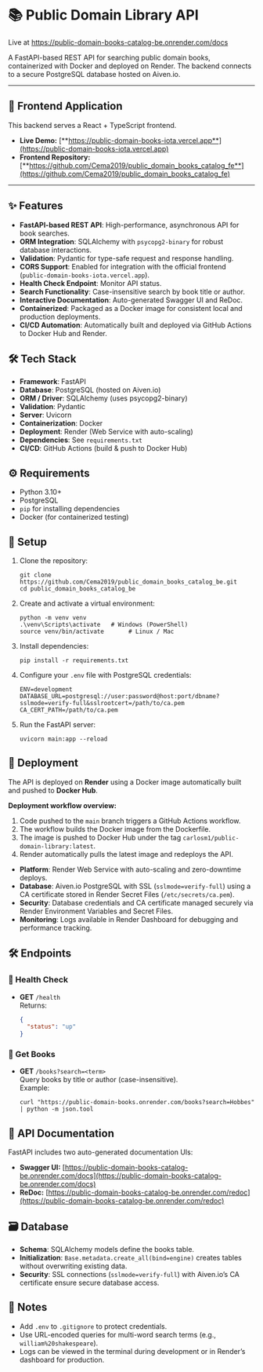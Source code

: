 # 📚 Public Domain Library API

Live at <a href="https://public-domain-books-catalog-be.onrender.com/docs" target="_blank" rel="noopener noreferrer">https://public-domain-books-catalog-be.onrender.com/docs</a>

A FastAPI-based REST API for searching public domain books, containerized with Docker and deployed on Render.
The backend connects to a secure PostgreSQL database hosted on Aiven.io.

---

## 🚀 Frontend Application

This backend serves a React + TypeScript frontend.

* **Live Demo:** [**https://public-domain-books-iota.vercel.app**](https://public-domain-books-iota.vercel.app)
* **Frontend Repository:** [**https://github.com/Cema2019/public_domain_books_catalog_fe**](https://github.com/Cema2019/public_domain_books_catalog_fe)

---

## ✨ Features

- **FastAPI-based REST API**: High-performance, asynchronous API for book searches.
- **ORM Integration**: SQLAlchemy with `psycopg2-binary` for robust database interactions.
- **Validation**: Pydantic for type-safe request and response handling.
- **CORS Support**: Enabled for integration with the official frontend (`public-domain-books-iota.vercel.app`).
- **Health Check Endpoint**: Monitor API status.
- **Search Functionality**: Case-insensitive search by book title or author.
- **Interactive Documentation**: Auto-generated Swagger UI and ReDoc.
- **Containerized**: Packaged as a Docker image for consistent local and production deployments.
- **CI/CD Automation**: Automatically built and deployed via GitHub Actions to Docker Hub and Render.

## 🛠️ Tech Stack

- **Framework**: FastAPI
- **Database**: PostgreSQL (hosted on Aiven.io)
- **ORM / Driver**: SQLAlchemy (uses psycopg2-binary)
- **Validation**: Pydantic
- **Server**: Uvicorn
- **Containerization**: Docker
- **Deployment**: Render (Web Service with auto-scaling)
- **Dependencies**: See `requirements.txt`
- **CI/CD**: GitHub Actions (build & push to Docker Hub)  

## ⚙️ Requirements

- Python 3.10+
- PostgreSQL
- `pip` for installing dependencies
- Docker (for containerized testing)

## 🔧 Setup

1. Clone the repository:

   ```
   git clone https://github.com/Cema2019/public_domain_books_catalog_be.git
   cd public_domain_books_catalog_be
   ```

2. Create and activate a virtual environment:

   ```
   python -m venv venv
   .\venv\Scripts\activate   # Windows (PowerShell)
   source venv/bin/activate       # Linux / Mac
   ```

3. Install dependencies:

   ```
   pip install -r requirements.txt
   ```

4. Configure your `.env` file with PostgreSQL credentials:

   ```
   ENV=development
   DATABASE_URL=postgresql://user:password@host:port/dbname?sslmode=verify-full&sslrootcert=/path/to/ca.pem
   CA_CERT_PATH=/path/to/ca.pem
   ```

5. Run the FastAPI server:
   ```
   uvicorn main:app --reload
   ```
## 🚀 Deployment

The API is deployed on **Render** using a Docker image automatically built and pushed to **Docker Hub**.

**Deployment workflow overview:**  
1. Code pushed to the `main` branch triggers a GitHub Actions workflow.  
2. The workflow builds the Docker image from the Dockerfile.  
3. The image is pushed to Docker Hub under the tag `carlosm1/public-domain-library:latest`.  
4. Render automatically pulls the latest image and redeploys the API.
- **Platform**: Render Web Service with auto-scaling and zero-downtime deploys.
- **Database**: Aiven.io PostgreSQL with SSL (`sslmode=verify-full`) using a CA certificate stored in Render Secret Files (`/etc/secrets/ca.pem`).
- **Security**: Database credentials and CA certificate managed securely via Render Environment Variables and Secret Files.
- **Monitoring**: Logs available in Render Dashboard for debugging and performance tracking.

## 🛠️ Endpoints

### 💓 Health Check

- **GET** `/health`  
  Returns:
  ```json
  {
    "status": "up"
  }
  ```

### 📘 Get Books

- **GET** `/books?search=<term>`  
  Query books by title or author (case-insensitive).  
  Example:
  ```
  curl "https://public-domain-books.onrender.com/books?search=Hobbes" | python -m json.tool
  ```

## 🧭 API Documentation

FastAPI includes two auto-generated documentation UIs:

- **Swagger UI:** [https://public-domain-books-catalog-be.onrender.com/docs](https://public-domain-books-catalog-be.onrender.com/docs)
- **ReDoc:** [https://public-domain-books-catalog-be.onrender.com/redoc](https://public-domain-books-catalog-be.onrender.com/redoc)

## 🗃️ Database

- **Schema**: SQLAlchemy models define the books table.
- **Initialization**: `Base.metadata.create_all(bind=engine)` creates tables without overwriting existing data.
- **Security**: SSL connections (`sslmode=verify-full`) with Aiven.io’s CA certificate ensure secure database access.

## 📝 Notes

- Add `.env` to `.gitignore` to protect credentials.
- Use URL-encoded queries for multi-word search terms (e.g., `william%20shakespeare`).
- Logs can be viewed in the terminal during development or in Render’s dashboard for production.
